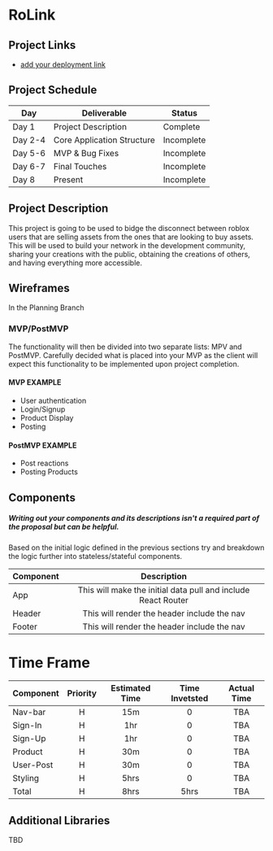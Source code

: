 # RoLink

## Project Links

- [add your deployment link]()

## Project Schedule

|  Day | Deliverable | Status
|---|---| ---|
|Day 1| Project Description | Complete
|Day 2-4| Core Application Structure | Incomplete
|Day 5-6| MVP & Bug Fixes | Incomplete
|Day 6-7| Final Touches | Incomplete
|Day 8| Present | Incomplete

## Project Description

This project is going to be used to bidge the disconnect between roblox users that are selling assets from the ones that are looking to buy assets. This will be used to build your network in the development community, sharing your creations with the public, obtaining the creations of others, and having everything more accessible.


## Wireframes

In the Planning Branch


### MVP/PostMVP

The functionality will then be divided into two separate lists: MPV and PostMVP.  Carefully decided what is placed into your MVP as the client will expect this functionality to be implemented upon project completion.  

#### MVP EXAMPLE
- User authentication
- Login/Signup
- Product Display
- Posting


#### PostMVP EXAMPLE

- Post reactions
- Posting Products

## Components
##### Writing out your components and its descriptions isn't a required part of the proposal but can be helpful.

Based on the initial logic defined in the previous sections try and breakdown the logic further into stateless/stateful components. 


| Component | Description | 
| --- | :---: |  
| App | This will make the initial data pull and include React Router| 
| Header | This will render the header include the nav | 
| Footer | This will render the header include the nav | 


# Time Frame

| Component | Priority | Estimated Time | Time Invetsted | Actual Time |
| --- | :---: |  :---: | :---: | :---: |
| Nav-bar | H | 15m| 0 | TBA |
| Sign-In | H | 1hr| 0 | TBA |
| Sign-Up | H | 1hr| 0 | TBA |
| Product | H | 30m| 0 | TBA |
| User-Post | H | 30m| 0 | TBA |
| Styling | H | 5hrs| 0 | TBA |
| Total | H | 8hrs| 5hrs | TBA |

## Additional Libraries
 TBD


